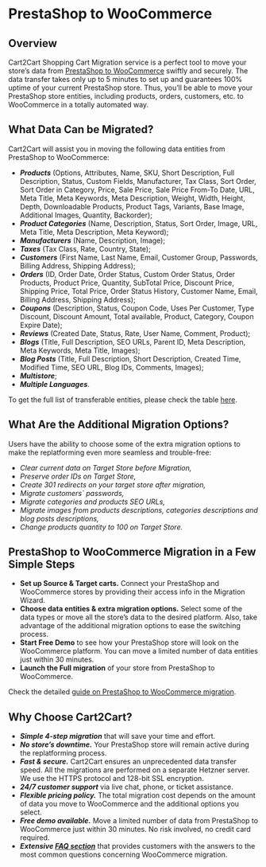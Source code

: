 # PrestaShop to WooCommerce 
## Overview
Cart2Cart Shopping Cart Migration service is a perfect tool to move your store’s data from [PrestaShop to WooCommerce](https://www.shopping-cart-migration.com/shopping-cart-migration-options/4922-prestashop-to-woocommerce-migration) swiftly and securely. The data transfer takes only up to 5 minutes to set up and guarantees 100% uptime of your current PrestaShop store. Thus, you’ll be able to move your PrestaShop store entities, including products, orders, customers, etc. to WooCommerce in a totally automated way.
## What Data Can be Migrated?
Cart2Cart will assist you in moving the following data entities from PrestaShop to WooCommerce:
* **_Products_** (Options, Attributes, Name, SKU, Short Description, Full Description, Status, Custom Fields, Manufacturer, Tax Class, Sort Order, Sort Order in Category, Price, Sale Price, Sale Price From-To Date, URL, Meta Title, Meta Keywords, Meta Description, Weight, Width, Height, Depth, Downloadable Products, Product Tags, Variants, Base Image, Additional Images, Quantity, Backorder);
* **_Product Categories_** (Name, Description, Status, Sort Order, Image, URL, Meta Title, Meta Description, Meta Keyword);
* **_Manufacturers_** (Name, Description, Image);
* **_Taxes_** (Tax Class, Rate, Country, State);
* **_Customers_** (First Name, Last Name, Email, Customer Group, Passwords, Billing Address, Shipping Address);
* **_Orders_** (ID, Order Date, Order Status, Custom Order Status, Order Products, Product Price, Quantity, SubTotal Price, Discount Price, Shipping Price, Total Price, Order Status History, Customer Name, Email, Billing Address, Shipping Address);
* **_Coupons_** (Description, Status, Coupon Code, Uses Per Customer, Type Discount, Discount Amount, Total available, Product, Category, Coupon Expire Date);
* **_Reviews_** (Created Date, Status, Rate, User Name, Comment, Product);
* **_Blogs_** (Title, Full Description, SEO URLs, Parent ID, Meta Description, Meta Keywords, Meta Title, Images);
* **_Blog Posts_** (Title, Full Description, Short Description, Created Time, Modified Time, SEO URL, Blog IDs, Comments, Images);
* **_Multistore_**;
* **_Multiple Languages_**.
 
To get the full list of transferable entities, please check the table [here](https://www.shopping-cart-migration.com/shopping-cart-migration-options/4922-prestashop-to-woocommerce-migration).
## What Are the Additional Migration Options?
Users have the ability to choose some of the extra migration options to make the replatforming even more seamless and trouble-free:
* _Clear current data on Target Store before Migration,_
* _Preserve order IDs on Target Store,_
* _Create 301 redirects on your target store after migration,_
* _Migrate customers` passwords,_
* _Migrate categories and products SEO URLs,_
* _Migrate images from products descriptions, categories descriptions and blog posts descriptions,_
* _Change products quantity to 100 on Target Store._
## PrestaShop to WooCommerce Migration in a Few Simple Steps 
* **Set up Source & Target carts.** Connect your PrestaShop and WooCommerce stores by providing their access info in the Migration Wizard.
* **Choose data entities & extra migration options.** Select some of the data types or move all the store’s data to the desired platform. Also, take advantage of the additional migration options to ease the switching process.
* **Start Free Demo** to see how your PrestaShop store will look on the WooCommerce platform. You can move a limited number of data entities just within 30 minutes.  
* **Launch the Full migration** of your store from PrestaShop to WooCommerce.
 
Check the detailed [guide on PrestaShop to WooCommerce migration](https://www.shopping-cart-migration.com/migration-guides/how-to-migrate-from-prestashop-to-woocommerce-trouble-free-just-within-a-few-clicks). 
## Why Choose Cart2Cart?
* **_Simple 4-step migration_** that will save your time and effort.
* **_No store’s downtime._** Your PrestaShop store will remain active during the replatforming process.
* **_Fast & secure._** Cart2Cart ensures an unprecedented data transfer speed. All the migrations are performed on a separate Hetzner server. We use the HTTPS protocol and 128-bit SSL encryption.
* **_24/7 customer support_** via live chat, phone, or ticket assistance.
* **_Flexible pricing policy._** The total migration cost depends on the amount of data you move to WooCommerce and the additional options you select.   
* **_Free demo available._** Move a limited number of data from PrestaShop to WooCommerce just within 30 minutes. No risk involved, no credit card required. 
* **_Extensive [FAQ section](https://www.shopping-cart-migration.com/faq/45-woocommerce)_** that provides customers with the answers to the most common questions concerning WooCommerce migration.
